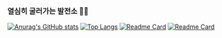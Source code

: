 ### 열심히 굴러가는 발전소 👋🐶

<!--
**iamjieunkim/iamjieunkim** is a ✨ _special_ ✨ repository because its `README.md` (this file) appears on your GitHub profile.

Here are some ideas to get you started:

- 🔭 I’m currently working on ...
- 🌱 I’m currently learning ...
- 👯 I’m looking to collaborate on ...
- 🤔 I’m looking for help with ...
- 💬 Ask me about ...
- 📫 How to reach me: ...
- 😄 Pronouns: ...
- ⚡ Fun fact: ...
-->
[![Anurag's GitHub stats](https://github-readme-stats.vercel.app/api?username=iamjieunkim)](https://github.com/anuraghazra/github-readme-stats)
[![Top Langs](https://github-readme-stats.vercel.app/api/top-langs/?username=iamjieunkim)](https://github.com/anuraghazra/github-readme-stats)
[![Readme Card](https://github-readme-stats.vercel.app/api/pin/?username=iamjieunkim&repo=github-readme-stats)](https://github.com/iamjieunkim/github-readme-stats)
[![Readme Card](https://github-readme-stats.vercel.app/api/pin/?username=iamjieunkim&repo=github-readme-stats)](https://github.com/anuraghazra/github-readme-stats)
